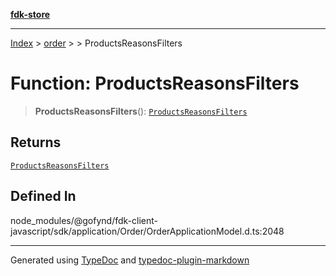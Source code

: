 [**fdk-store**](../../../README.md)
***

[Index](../../../API.md) > [order](../../README.md) > [<internal>](../README.md) > ProductsReasonsFilters

# Function: ProductsReasonsFilters

> **ProductsReasonsFilters**(): [`ProductsReasonsFilters`](../type-aliases/type-alias.ProductsReasonsFilters.md)

## Returns

[`ProductsReasonsFilters`](../type-aliases/type-alias.ProductsReasonsFilters.md)

## Defined In

node\_modules/@gofynd/fdk-client-javascript/sdk/application/Order/OrderApplicationModel.d.ts:2048

***
Generated using [TypeDoc](https://typedoc.org/) and [typedoc-plugin-markdown](https://www.npmjs.com/package/typedoc-plugin-markdown)
